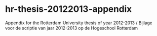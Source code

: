 hr-thesis-20122013-appendix
===========================

Appendix for the Rotterdam University thesis of year 2012-2013 / Bijlage voor de scriptie van jaar 2012-2013 op de Hogeschool Rotterdam
